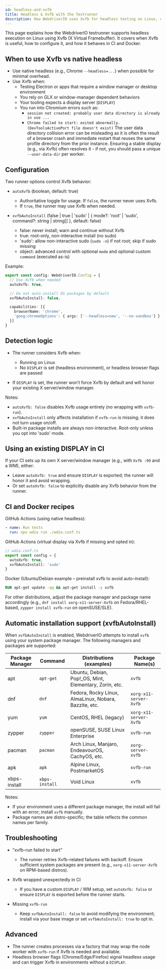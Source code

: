 ```yaml
---
id: headless-and-xvfb
title: Headless & Xvfb with the Testrunner
description: How WebdriverIO uses Xvfb for headless testing on Linux, configuration options, CI recipes, and troubleshooting.
---
```


This page explains how the WebdriverIO testrunner supports headless execution on Linux using Xvfb (X Virtual Framebuffer). It covers when Xvfb is useful, how to configure it, and how it behaves in CI and Docker.

## When to use Xvfb vs native headless

- Use native headless (e.g., Chrome `--headless=...`) when possible for minimal overhead.
- Use Xvfb when:
  - Testing Electron or apps that require a window manager or desktop environment
  - You rely on GLX or window-manager dependent behaviors
  - Your tooling expects a display server (`DISPLAY`)
  - You run into Chromium errors such as:
    - `session not created: probably user data directory is already in use ...`
    - `Chrome failed to start: exited abnormally. (DevToolsActivePort file doesn't exist)`
    The user data directory collision error can be misleading as it is often the result of a browser crash and immediate restart that reuses the same profile directory from the prior instance. Ensuring a stable display (e.g., via Xvfb) often resolves it - if not, you should pass a unique `--user-data-dir` per worker.

## Configuration

Two runner options control Xvfb behavior:

- `autoXvfb` (boolean, default: true)
  - Authoritative toggle for usage. If `false`, the runner never uses Xvfb.
  - If `true`, the runner may use Xvfb when needed.

- `xvfbAutoInstall` (false | true | 'sudo' | { mode?: 'root' | 'sudo', command?: string | string[] }, default: false)
  - false: never install; warn and continue without Xvfb
  - true: root-only, non-interactive install (no sudo)
  - 'sudo': allow non-interactive sudo (`sudo -n`) if not root; skip if sudo missing
  - object: advanced control with optional `mode` and optional custom `command` (executed as-is)

Example:

```ts
export const config: WebdriverIO.Config = {
  // Use Xvfb when needed
  autoXvfb: true,

  // Do not auto-install OS packages by default
  xvfbAutoInstall: false,

  capabilities: [{
    browserName: 'chrome',
    'goog:chromeOptions': { args: ['--headless=new', '--no-sandbox'] }
  }]
}
```

## Detection logic

- The runner considers Xvfb when:

  - Running on Linux
  - No `DISPLAY` is set (headless environment), or headless browser flags are passed

- If `DISPLAY` is set, the runner won’t force Xvfb by default and will honor your existing X server/window manager.

Notes:
- `autoXvfb: false` disables Xvfb usage entirely (no wrapping with `xvfb-run`).
- `xvfbAutoInstall` only affects installation if `xvfb-run` is missing; it does not turn usage on/off.
- Built-in package installs are always non-interactive. Root-only unless you opt into 'sudo' mode.

## Using an existing DISPLAY in CI

If your CI sets up its own X server/window manager (e.g., with `Xvfb :99` and a WM), either:

- Leave `autoXvfb: true` and ensure `DISPLAY` is exported; the runner will honor it and avoid wrapping.
- Or set `autoXvfb: false` to explicitly disable any Xvfb behavior from the runner.

## CI and Docker recipes

GitHub Actions (using native headless):

```yaml
- name: Run tests
  run: npx wdio run ./wdio.conf.ts
```

GitHub Actions (virtual display via Xvfb if missing and opted in):

```ts
// wdio.conf.ts
export const config = {
  autoXvfb: true,
  xvfbAutoInstall: 'sudo'
}
```

Docker (Ubuntu/Debian example – preinstall xvfb to avoid auto-install):

```Dockerfile
RUN apt-get update -qq && apt-get install -y xvfb
```

For other distributions, adjust the package manager and package name accordingly (e.g., `dnf install xorg-x11-server-Xvfb` on Fedora/RHEL-based, `zypper install xvfb-run` on openSUSE/SLE).

## Automatic installation support (xvfbAutoInstall)

When `xvfbAutoInstall` is enabled, WebdriverIO attempts to install `xvfb` using your system package manager. The following managers and packages are supported:

| Package Manager | Command         | Distributions (examples)                                   | Package Name(s)                 |
|-----------------|-----------------|-------------------------------------------------------------|----------------------------------|
| apt             | `apt-get`       | Ubuntu, Debian, Pop!_OS, Mint, Elementary, Zorin, etc.     | `xvfb`                           |
| dnf             | `dnf`           | Fedora, Rocky Linux, AlmaLinux, Nobara, Bazzite, etc.       | `xorg-x11-server-Xvfb`           |
| yum             | `yum`           | CentOS, RHEL (legacy)                                       | `xorg-x11-server-Xvfb`           |
| zypper          | `zypper`        | openSUSE, SUSE Linux Enterprise                             | `xvfb-run`                       |
| pacman          | `pacman`        | Arch Linux, Manjaro, EndeavourOS, CachyOS, etc.             | `xorg-server-xvfb`               |
| apk             | `apk`           | Alpine Linux, PostmarketOS                                  | `xvfb-run`                       |
| xbps-install    | `xbps-install`  | Void Linux                                                  | `xvfb`                           |

Notes:
- If your environment uses a different package manager, the install will fail with an error; install `xvfb` manually.
- Package names are distro-specific; the table reflects the common names per family.

## Troubleshooting

- “xvfb-run failed to start”
  - The runner retries Xvfb-related failures with backoff. Ensure sufficient system packages are present (e.g., `xorg-x11-server-Xvfb` on RPM-based distros).

- Xvfb wrapped unexpectedly in CI
  - If you have a custom `DISPLAY` / WM setup, set `autoXvfb: false` or ensure `DISPLAY` is exported before the runner starts.

- Missing `xvfb-run`
  - Keep `xvfbAutoInstall: false` to avoid modifying the environment; install via your base image or set `xvfbAutoInstall: true` to opt in.

## Advanced

- The runner creates processes via a factory that may wrap the node worker with `xvfb-run` if Xvfb is needed and available.
- Headless browser flags (Chrome/Edge/Firefox) signal headless usage and can trigger Xvfb in environments without a `DISPLAY`.

